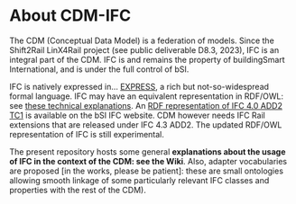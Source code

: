 # About CDM-IFC

The CDM (Conceptual Data Model) is a federation of models. Since the Shift2Rail LinX4Rail project (see public deliverable D8.3, 2023), IFC is an integral part of the CDM. IFC is and remains the property of buildingSmart International, and is under the full control of bSI.

IFC is natively expressed in... [EXPRESS](https://en.wikipedia.org/wiki/EXPRESS_(data_modeling_language)), a rich but not-so-widespread formal language. IFC may have an equivalent representation in RDF/OWL: see [these technical explanations](https://technical.buildingsmart.org/standards/ifc/ifc-formats/ifcowl/). An [RDF representation of IFC 4.0 ADD2 TC1](https://technical.buildingsmart.org/standards/ifc/ifc-schema-specifications/) is available on the bSI IFC website. CDM however needs IFC Rail extensions that are released under IFC 4.3 ADD2. The updated RDF/OWL representation of IFC is still experimental.

The present repository hosts some general __explanations about the usage of IFC in the context of the CDM: see the Wiki__. Also, adapter vocabularies are proposed [in the works, please be patient]: these are small ontologies allowing smooth linkage of some particularly relevant IFC classes and properties with the rest of the CDM).
